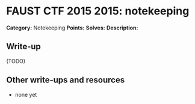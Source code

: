 # FAUST CTF 2015 2015: notekeeping

**Category:** Notekeeping
**Points:** 
**Solves:** 
**Description:**



## Write-up

(TODO)

## Other write-ups and resources

* none yet
